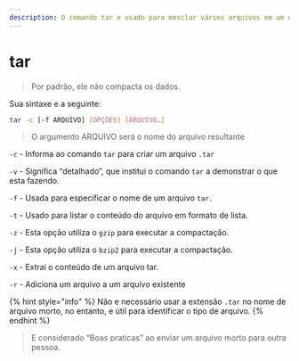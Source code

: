 ```yaml
---
description: O comando tar e usado para mesclar vários arquivos em um único arquivo.
---
```


# tar

> Por padrão, ele não compacta os dados.

Sua sintaxe e a seguinte:

```bash
tar -c [-f ARQUIVO] [OPÇÕES] [ARQUIVO…]
```

> O argumento ARQUIVO será o nome do arquivo resultante

`-c` - Informa ao comando `tar` para criar um arquivo `.tar`

`-v` - Significa “detalhado”, que institui o comando `tar` a demonstrar o que esta fazendo.

`-f` - Usada para especificar o nome de um arquivo `tar.`

`-t` - Usado para listar o conteúdo do arquivo em formato de lista.&#x20;

`-z` - Esta opção utiliza o `gzip` para executar a compactação.&#x20;

`-j` - Esta opção utiliza o `bzip2` para executar a compactação.&#x20;

`-x` - Extrai o conteúdo de um arquivo tar.&#x20;

`-r` - Adiciona um arquivo a um arquivo existente

{% hint style="info" %}
Não e necessário usar a extensão `.tar` no nome de arquivo morto, no entanto, e útil para identificar o tipo de arquivo.
{% endhint %}

> E considerado “Boas praticas” ao enviar um arquivo morto para outra pessoa.
